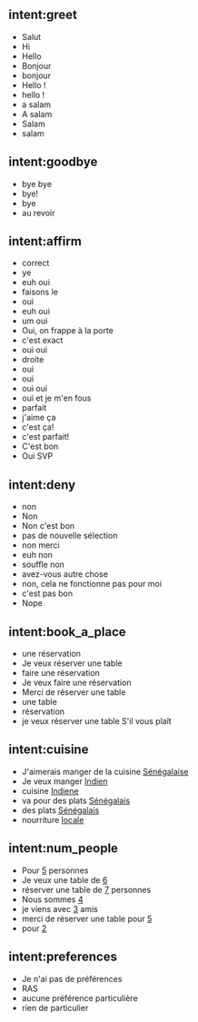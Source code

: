 ## intent:greet
- Salut
- Hi
- Hello
- Bonjour
- bonjour
- Hello !
- hello !
- a salam
- A salam
- Salam
- salam

## intent:goodbye
- bye bye
- bye!
- bye
- au revoir

## intent:affirm
- correct
- ye
- euh oui
- faisons le
- oui
- euh oui
- um oui
- Oui, on frappe à la porte
- c'est exact
- oui oui
- droite
- oui
- oui
- oui oui
- oui et je m'en fous
- parfait
- j'aime ça
- c'est ça!
- c'est parfait! 
- C'est bon
- Oui SVP
  
## intent:deny
- non
- Non
- Non c'est bon
- pas de nouvelle sélection
- non merci
- euh non
- souffle non
- avez-vous autre chose
- non, cela ne fonctionne pas pour moi
- c'est pas bon
- Nope

## intent:book_a_place
- une réservation
- Je veux réserver une table
- faire une réservation
- Je veux faire une réservation
- Merci de réserver une table
- une table
- réservation
- je veux réserver une table S'il vous plaît

## intent:cuisine
- J'aimerais manger de la cuisine [Sénégalaise](cuisine)
- Je veux manger [Indien](cuisine)
- cuisine [Indiene](cuisine)
- va pour des plats [Sénégalais](cuisine)
- des plats [Sénégalais](cuisines)
- nourriture [locale](cuisine)

## intent:num_people
- Pour [5](num_people) personnes
- Je veux une table de [6](num_people)
- réserver une table de [7](num_people) personnes
- Nous sommes [4](num_people)
- je viens avec [3](num_people) amis
- merci de réserver une table pour [5](num_people)
- pour [2](num_people)

## intent:preferences
- Je n'ai pas de préférences
- RAS
- aucune préférence particulière
- rien de particulier